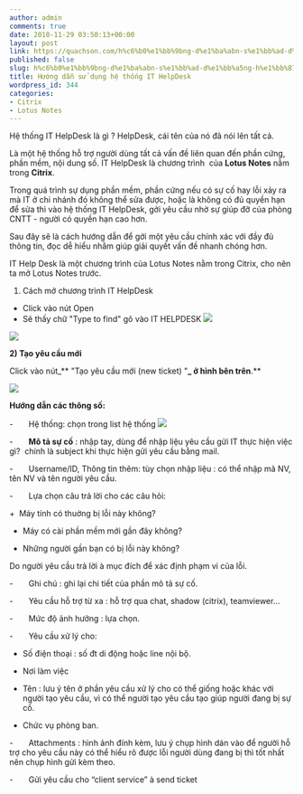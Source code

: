 ```yaml
---
author: admin
comments: true
date: 2010-11-29 03:50:13+00:00
layout: post
link: https://quachson.com/h%c6%b0%e1%bb%9bng-d%e1%ba%abn-s%e1%bb%ad-d%e1%bb%a5ng-h%e1%bb%87-th%e1%bb%91ng-it-helpdesk/
published: false
slug: h%c6%b0%e1%bb%9bng-d%e1%ba%abn-s%e1%bb%ad-d%e1%bb%a5ng-h%e1%bb%87-th%e1%bb%91ng-it-helpdesk
title: Hướng dẫn sử dụng hệ thống IT HelpDesk
wordpress_id: 344
categories:
- Citrix
- Lotus Notes
---
```


Hệ thống IT HelpDesk là gì ? HelpDesk, cái tên của nó đã nói lên tất cả.

Là một hệ thống hỗ trợ người dùng tất cả vấn đề liên quan đến phần cứng, phần mềm, nội dung số. IT HelpDesk là chương trình  của **Lotus Notes** nằm trong **Citrix**.

Trong quá trình sự dụng phần mềm, phần cứng nếu có sự cố hay lỗi xảy ra mà IT ở chi nhánh đó không thể sửa được, hoặc là không có đủ quyền hạn để sửa thì vào hệ thống IT HelpDesk, gởi yêu cầu nhờ sự giúp đỡ của phòng CNTT - người có quyền hạn cao hơn.

Sau đây sẽ là cách hướng dẫn để gởi một yêu cầu chính xác với đầy đủ thông tin, đọc dễ hiểu nhằm giúp giải quyết vấn đề nhanh chóng hơn.

IT Help Desk là một chương trình của Lotus Notes nằm trong Citrix, cho nên ta mở Lotus Notes trước.

1) Cách mở chương trình IT HelpDesk

- Click vào nút Open
- Sẽ thấy chữ "Type to find" gõ vào IT HELPDESK
![](http://quachson.files.wordpress.com/2010/11/open_it_helpdesk.png)

![](http://quachson.files.wordpress.com/2010/11/it_helpdesk.png)

**2) Tạo yêu cầu mới**

Click vào nút_** "Tạo yêu cầu mới (new ticket) "**_ ở hình bên trên**.**

![](http://quachson.files.wordpress.com/2010/11/yeucaumoi.png)

**Hướng dẫn các thông số:**

-       Hệ thống: chọn trong list hệ thống
![](http://quachson.files.wordpress.com/2010/11/list_hethong.png)

-       **Mô tả sự cố** : nhập tay, dùng để nhập liệu yêu cầu gửi IT thực hiện việc gì?  chính là subject khi thực hiện gửi yêu cầu bằng mail.

-       Username/ID, Thông tin thêm: tùy chọn nhập liệu : có thể nhập mã NV, tên NV và tên người yêu cầu.

-       Lựa chọn câu trả lời cho các câu hỏi:

+  Máy tính có thuờng bị lỗi này không?

+ Máy có cài phần mềm mới gần đây không?

+ Những người gần bạn có bị lỗi này không?

Do người yêu cầu trả lời à mục đích để xác định phạm vi của lỗi.

-       Ghi chú : ghi lại chi tiết của phần mô tả sự cố.

-       Yêu cầu hỗ trợ từ xa : hỗ trợ qua chat, shadow (citrix), teamviewer…

-       Mức độ ảnh hưởng : lựa chọn.

-       Yêu cầu xử lý cho:

+ Số điện thoại : số đt di động hoặc line nội bộ.

+ Nơi làm việc

+ Tên : lưu ý tên ở phần yêu cầu xử lý cho có thể giống hoặc khác với người tạo yêu cầu, vì có thể người tạo yêu cầu tạo giúp người đang bị sự cố.

+ Chức vụ phòng ban.

-       Attachments : hình ảnh đính kèm, lưu ý chụp hình dán vào để người hỗ trợ cho yêu cầu này có thể hiểu rõ được lỗi người dùng đang bị thì tốt nhất nên chụp hình gửi kèm theo.

-       Gửi yêu cầu cho “client service” à send ticket
